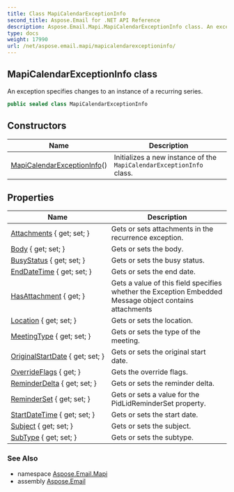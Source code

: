 ```yaml
---
title: Class MapiCalendarExceptionInfo
second_title: Aspose.Email for .NET API Reference
description: Aspose.Email.Mapi.MapiCalendarExceptionInfo class. An exception specifies changes to an instance of a recurring series
type: docs
weight: 17990
url: /net/aspose.email.mapi/mapicalendarexceptioninfo/
---
```

## MapiCalendarExceptionInfo class

An exception specifies changes to an instance of a recurring series.

```csharp
public sealed class MapiCalendarExceptionInfo
```

## Constructors

| Name | Description |
| --- | --- |
| [MapiCalendarExceptionInfo](mapicalendarexceptioninfo/)() | Initializes a new instance of the `MapiCalendarExceptionInfo` class. |

## Properties

| Name | Description |
| --- | --- |
| [Attachments](../../aspose.email.mapi/mapicalendarexceptioninfo/attachments/) { get; set; } | Gets or sets attachments in the recurrence exception. |
| [Body](../../aspose.email.mapi/mapicalendarexceptioninfo/body/) { get; set; } | Gets or sets the body. |
| [BusyStatus](../../aspose.email.mapi/mapicalendarexceptioninfo/busystatus/) { get; set; } | Gets or sets the busy status. |
| [EndDateTime](../../aspose.email.mapi/mapicalendarexceptioninfo/enddatetime/) { get; set; } | Gets or sets the end date. |
| [HasAttachment](../../aspose.email.mapi/mapicalendarexceptioninfo/hasattachment/) { get; } | Gets a value of this field specifies whether the Exception Embedded Message object contains attachments |
| [Location](../../aspose.email.mapi/mapicalendarexceptioninfo/location/) { get; set; } | Gets or sets the location. |
| [MeetingType](../../aspose.email.mapi/mapicalendarexceptioninfo/meetingtype/) { get; set; } | Gets or sets the type of the meeting. |
| [OriginalStartDate](../../aspose.email.mapi/mapicalendarexceptioninfo/originalstartdate/) { get; set; } | Gets or sets the original start date. |
| [OverrideFlags](../../aspose.email.mapi/mapicalendarexceptioninfo/overrideflags/) { get; } | Gets the override flags. |
| [ReminderDelta](../../aspose.email.mapi/mapicalendarexceptioninfo/reminderdelta/) { get; set; } | Gets or sets the reminder delta. |
| [ReminderSet](../../aspose.email.mapi/mapicalendarexceptioninfo/reminderset/) { get; set; } | Gets or sets a value for the PidLidReminderSet property. |
| [StartDateTime](../../aspose.email.mapi/mapicalendarexceptioninfo/startdatetime/) { get; set; } | Gets or sets the start date. |
| [Subject](../../aspose.email.mapi/mapicalendarexceptioninfo/subject/) { get; set; } | Gets or sets the subject. |
| [SubType](../../aspose.email.mapi/mapicalendarexceptioninfo/subtype/) { get; set; } | Gets or sets the subtype. |

### See Also

* namespace [Aspose.Email.Mapi](../../aspose.email.mapi/)
* assembly [Aspose.Email](../../)


